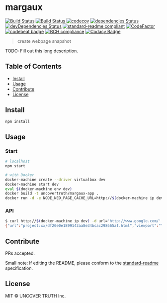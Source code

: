 # margaux

[![Build Status][travis-image]][travis-url]
[![Build Status][circleci-image]][circleci-url]
[![codecov][codecov-image]][codecov-url]
[![dependencies Status](https://david-dm.org/uncovertruth/margaux/status.svg)](https://david-dm.org/uncovertruth/margaux)
[![devDependencies Status](https://david-dm.org/uncovertruth/margaux/dev-status.svg)](https://david-dm.org/uncovertruth/margaux?type=dev)
[![standard-readme compliant](https://img.shields.io/badge/standard--readme-OK-green.svg?style=flat-square)](https://github.com/RichardLitt/standard-readme)
[![CodeFactor](https://www.codefactor.io/repository/github/uncovertruth/margaux/badge)](https://www.codefactor.io/repository/github/uncovertruth/margaux)
[![codebeat badge](https://codebeat.co/badges/eb6850c8-8b85-420e-a76c-e4299849d33b)](https://codebeat.co/projects/github-com-uncovertruth-margaux-master)
[![BCH compliance](https://bettercodehub.com/edge/badge/uncovertruth/margaux?branch=master)](https://bettercodehub.com/results/uncovertruth/margaux)
[![Codacy Badge](https://api.codacy.com/project/badge/Grade/4ef74a3120a14d6f86559ce95ee4d3ed)](https://www.codacy.com/app/USERDIVE/margaux?utm_source=github.com&amp;utm_medium=referral&amp;utm_content=uncovertruth/margaux&amp;utm_campaign=Badge_Grade)

> create webpage snapshot

TODO: Fill out this long description.

## Table of Contents

- [Install](#install)
- [Usage](#usage)
- [Contribute](#contribute)
- [License](#license)

## Install

```sh
npm install
```

## Usage

### Start

```sh
# localhost
npm start
```

```sh
# with Docker
docker-machine create --driver virtualbox dev
docker-machine start dev
eval $(docker-machine env dev)
docker build -t uncovertruth/margaux-app .
docker run -d -e NODE_NEO_PAGE_CACHE_URL=http://$(docker-machine ip dev)/s3 -p 80:8080 uncovertruth/margaux-app
```

### API

```sh
$ curl http://$(docker-machine ip dev) -d url='http://www.google.com/' -d saveDir='project:xx'
{"url":"project:xx/df20e0e1899143aa8e34bcac298665af.html","viewport":""}
```

## Contribute

PRs accepted.

Small note: If editing the README, please conform to the [standard-readme](https://github.com/RichardLitt/standard-readme) specification.

## License

MIT © UNCOVER TRUTH Inc.

[travis-image]: https://travis-ci.org/uncovertruth/margaux.svg?branch=master
[travis-url]: https://travis-ci.org/uncovertruth/margaux
[circleci-image]: https://circleci.com/gh/uncovertruth/margaux/tree/master.svg?style=svg&circle-token=c9c9ff761c704d908a035eea8a0d7d5487b868f9
[circleci-url]: https://circleci.com/gh/uncovertruth/margaux/tree/master
[codecov-image]: https://codecov.io/gh/uncovertruth/margaux/branch/master/graph/badge.svg
[codecov-url]: https://codecov.io/gh/uncovertruth/margaux
